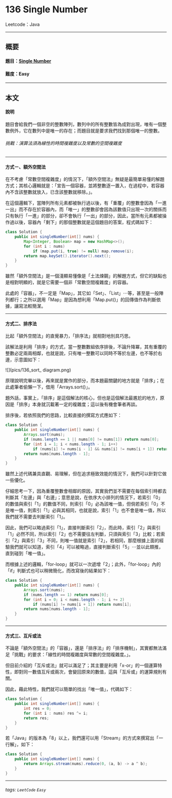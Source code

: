 # 136 Single Number
Leetcode：Java

---

## 概要

#### 題目：[Single Number](https://leetcode.com/problems/single-number/)

#### 難度：Easy

---

## 本文

#### 說明

題目會給我們一個非空的整數陣列，數列中的所有整數皆為成對出現，唯有一個整數例外，它在數列中是唯一的存在；而題目就是要求我們找到那個唯一的整數。

###### 挑戰：演算法須為線性的時間複雜度以及常數的空間複雜度

---

#### 方式ㄧ、額外空間法

在不考慮「常數空間複雜度」的情況下，「額外空間法」無疑是最簡單易懂的解題方式；其核心邏輯就是：「宣告一個容器，並將整數逐一置入，在過程中，若容器內不含該整數就放入，已含該整數就移除。」。

在這個邏輯下，當陣列所有元素都被執行過以後，有「重覆」的整數會因為「一進一出」而不存在於容器內，而「唯一」的整數卻會因為該數值只出現一次的關係而只有執行「一進」的部分，卻不會執行「一出」的部分，因此，當所有元素都被操作過以後，容器內「剩下」的那個整數就是這個題目的答案，程式碼如下：

```java
class Solution {
    public int singleNumber(int[] nums) {
        Map<Integer, Boolean> map = new HashMap<>();
        for (int i : nums)
            if (map.put(i, true) != null) map.remove(i);
        return map.keySet().iterator().next();
    }
}
```

雖然「額外空間法」是一個淺顯易懂像是「土法煉鋼」的解題方式，但它的缺點也是相對明顯的，就是它需要一個非「常數空間複雜度」的容器。

此處的「容器」，不一定是「Map」，其它如「Set」、「List」⋯等，甚至是一般陣列都行；之所以選用「Map」是因為想利用「Map.put()」的回傳值作為判斷依據，讓寫法較簡潔。

---

#### 方式二、排序法

比起「額外空間法」的直覺暴力，「排序法」就相對地別具巧思。

該解法是利用「排序」的方式，當一整數數組依序排後，不論升降冪，其有重覆的整數必定兩兩相鄰，也就是說，只有唯一整數可以同時不等於左邊，也不等於右邊，示意圖如下：

![](pics/136_sort_ diagram.png)

原理說明完畢以後，再來就是實作的部分，而本題最關鍵的地方就是「排序」；在此處筆者偷懶一下，借用「Arrays.sort()」。

題外話，事實上，「排序」是這個解法的核心，但也是這個解法最尷尬的地方，原因是「排序」本身就沉載著一定的複雜度；這以後有機會筆者再談。

排序後，若依照我們的思路，比較直接的撰寫方式應如下：

```java
class Solution {
    public int singleNumber(int[] nums) {
        Arrays.sort(nums);
        if (nums.length == 1 || nums[0] != nums[1]) return nums[0];
        for (int i = 1; i < nums.length - 1; i++)
            if (nums[i] != nums[i - 1] && nums[i] != nums[i + 1]) return nums[i];
        return nums[nums.length - 1];
    }
}
```

雖然上述代碼兼具直觀、易理解，但在追求極致效能的情況下，我們可以針對它做一些優化。

仔細思考一下，因為重覆整數會相鄰的原因，其實我們並不需要在每個索引時都去判斷其「左邊」與「右邊」；意思是說，在依序大小排列的情況下，若索引「0」的數值與索引「1」的數值不同，則索引「0」必為該唯一值，但倘若索引「0」不是唯一值，則索引「1」必與其相同，也就是說，索引「1」也不會是唯一值，所以我們就不需要去判斷索引「1」。

因此，我們可以略過索引「1」，直接判斷索引「2」，而此時，索引「2」與索引「1」必然不同，所以索引「2」也不需要往左判斷，只須與索引「3」比較；若索引「2」與索引「3」不同，則唯一值就是索引「2」，若相同，那麼根據上面的經驗我們就可以知道，索引「4」可以被略過，直接判斷索引「5」⋯並以此類推，直到碰到「唯一值」。

而根據上述的邏輯，「for-loop」就可以一次遞增「2」；此外，「for-loop」內的「if」判斷式也可以稍微簡化，而改寫後的結果如下：

```java
class Solution {
    public int singleNumber(int[] nums) {
        Arrays.sort(nums);
        if (nums.length == 1) return nums[0];
        for (int i = 0; i < nums.length - 1; i += 2)
            if (nums[i] != nums[i + 1]) return nums[i];
        return nums[nums.length - 1];
    }
}
```

---

#### 方式三、互斥或法

不論是「額外空間法」的「容器」，還是「排序法」的「排序機制」，其實都無法滿足「挑戰」的要求：「線性的時間複雜度與常數的空間複雜度。」。

但目前介紹的「互斥或法」就可以滿足了；其主要是利用「x-or」的一個運算特性，即對同一數值互斥或兩次，會變回原來的數值，這與「互斥或」的運算規則有關。

因此，藉此特性，我們就可以簡單的找出「唯一值」，代碼如下：

```java
class Solution {
    public int singleNumber(int[] nums) {
        int res = 0;
        for (int i : nums) res ^= i;
        return res;
    }
}
```

若「Java」的版本為「8」以上，我們還可以用「Stream」的方式來撰寫出「一行解」，如下：

```java
class Solution {
    public int singleNumber(int[] nums) {
        return Arrays.stream(nums).reduce(0, (a, b) -> a ^ b);
    }
}
```

---

###### tags: `LeetCode` `Easy`